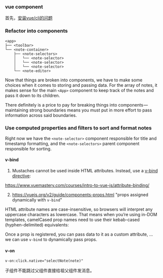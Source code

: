 ### vue component

首先，[安装vue/cli的问题](<https://github.com/vuejs/vue-cli/issues/3766>)



### Refactor into components



```
<app>
├── <toolbar>
└── <note-container>
    ├── <note-selectors>
    │   └── <note-selector>
    │   └── <note-selector>
    │   └── <note-selector>
    └── <note-editor>
```



Now that things are broken into components, we have to make some choices when it comes to storing and passing data. For the array of notes, it makes sense for the main `<App>` component to keep track of the notes and pass it down to its children. 



There definitely is a price to pay for breaking things into components — maintaining strong boundaries means you must put in more effort to pass information across said boundaries. 



### Use computed properties and filters to sort and format notes

Right now we have the `<note-selector>` component responsible for title and timestamp formatting, and the `<note-selectors>` parent component responsible for sorting. 



#### v-bind

1. Mustaches cannot be used inside HTML attributes. Instead, use a [v-bind directive](https://vuejs.org/v2/api/#v-bind):

<https://www.vuemastery.com/courses/intro-to-vue-js/attribute-binding/>



2. <https://vuejs.org/v2/guide/components-props.html>   "props assigned dynamically with `v-bind`"

HTML attribute names are case-insensitive, so browsers will interpret any uppercase characters as lowercase. That means when you’re using in-DOM templates, camelCased prop names need to use their kebab-cased (hyphen-delimited) equivalents:



Once a prop is registered, you can pass data to it as a custom attribute, … we can use `v-bind` to dynamically pass props. 



#### v-on

```
v-on:click.native="selectNote(note)"
```



子组件不能跳过父组件直接给祖父组件发消息。